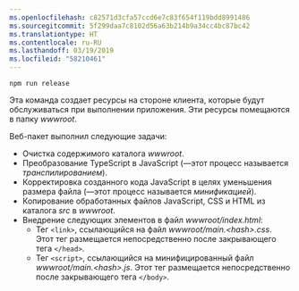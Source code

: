 ```yaml
---
ms.openlocfilehash: c82571d3cfa57ccd6e7c83f654f119bdd8991486
ms.sourcegitcommit: 5f299daa7c8102d56a63b214b9a34cc4bc87bc42
ms.translationtype: HT
ms.contentlocale: ru-RU
ms.lasthandoff: 03/19/2019
ms.locfileid: "58210461"
---
```

```console
npm run release
```

Эта команда создает ресурсы на стороне клиента, которые будут обслуживаться при выполнении приложения. Эти ресурсы помещаются в папку *wwwroot*.

Веб-пакет выполнил следующие задачи:

* Очистка содержимого каталога *wwwroot*.
* Преобразование TypeScript в JavaScript (&mdash;этот процесс называется *транспилированием*).
* Корректировка созданного кода JavaScript в целях уменьшения размера файла (&mdash;этот процесс называется *минификацией*).
* Копирование обработанных файлов JavaScript, CSS и HTML из каталога *src* в *wwwroot*.
* Внедрение следующих элементов в файл *wwwroot/index.html*:
  * Тег `<link>`, ссылающийся на файл *wwwroot/main.\<hash\>.css*. Этот тег размещается непосредственно после закрывающего тега `</head>`.
  * Тег `<script>`, ссылающийся на минифицированный файл *wwwroot/main.\<hash\>.js*. Этот тег размещается непосредственно после закрывающего тега `</body>`.

